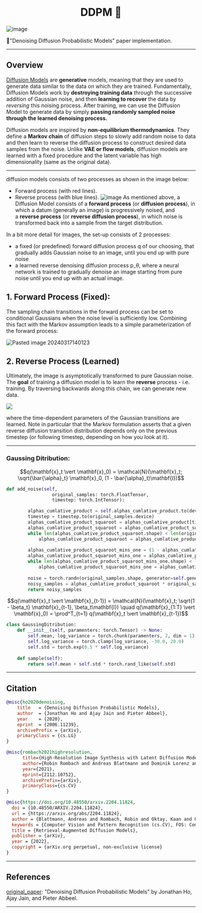 <h1 align="center">DDPM 🎨</h1>

![image](https://github.com/Esmail-ibraheem/DDPM/assets/113830751/55ba9e44-5096-4531-9629-061208177653)

🎨"Denoising Diffusion Probabilistic Models" paper implementation. 

---

## Overview
[Diffusion Models](https://huggingface.co/blog/Esmail-AGumaan/diffusion-models#diffusion-models) are **generative** models, meaning that they are used to generate data similar to the data on which they are trained. Fundamentally, Diffusion Models work by **destroying training data** through the successive addition of Gaussian noise, and then **learning to recover** the data by _reversing_ this noising process. After training, we can use the Diffusion Model to generate data by simply **passing randomly sampled noise through the learned denoising process.**

Diffusion models are inspired by **non-equilibrium thermodynamics**. They define a **Markov chain** of diffusion steps to slowly add random noise to data and then learn to reverse the diffusion process to construct desired data samples from the noise. Unlike **VAE or flow models**, diffusion models are learned with a fixed procedure and the latent variable has high dimensionality (same as the original data).

---

diffusion models consists of two processes as shown in the image below:
- Forward process (with red lines).
- Reverse process (with blue lines).
![image](https://github.com/Esmail-ibraheem/DDPM/assets/113830751/55ba9e44-5096-4531-9629-061208177653)
As mentioned above, a Diffusion Model consists of a **forward process** (or **diffusion process**), in which a datum (generally an image) is progressively noised, and a **reverse process** (or **reverse diffusion process**), in which noise is transformed back into a sample from the target distribution.

In a bit more detail for images, the set-up consists of 2 processes:

- a fixed (or predefined) forward diffusion process q of our choosing, that gradually adds Gaussian noise to an image, until you end up with pure noise
- a learned reverse denoising diffusion process p_θ​, where a neural network is trained to gradually denoise an image starting from pure noise until you end up with an actual image.

## 1. Forward Process (Fixed):

The sampling chain transitions in the forward process can be set to conditional Gaussians when the noise level is sufficiently low. Combining this fact with the Markov assumption leads to a simple parameterization of the forward process:

![Pasted image 20240317140123](https://github.com/Esmail-ibraheem/DDPM/assets/113830751/e9638ab8-2172-45be-b46d-90a67e35d425)


## 2. Reverse Process (Learned)

Ultimately, the image is asymptotically transformed to pure Gaussian noise. The **goal** of training a diffusion model is to learn the **reverse** process - i.e. training. By traversing backwards along this chain, we can generate new data.

![](https://www.assemblyai.com/blog/content/images/2022/05/image-1.png)

where the time-dependent parameters of the Gaussian transitions are learned. Note in particular that the Markov formulation asserts that a given reverse diffusion transition distribution depends only on the previous timestep (or following timestep, depending on how you look at it).

---
### Gaussing Ditribution:

```math
q(\mathbf{x}_t \vert \mathbf{x}_0) = \mathcal{N}(\mathbf{x}_t; \sqrt{\bar{\alpha}_t} \mathbf{x}_0, (1 - \bar{\alpha}_t)\mathbf{I})
```

```python
def add_noise(self, 
                 original_samples: torch.FloatTensor, 
                 timestep: torch.IntTensor):

        alphas_cumlative_product = self.alphas_cumlative_product.to(device = original_samples.device, dtype = original_samples.dtype)
        timestep = timestep.to(original_samples.device)
        alphas_cumlative_product_squaroot = alphas_cumlative_product[timestep] ** 0.5 
        alphas_cumlative_product_squaroot = alphas_cumlative_product_squaroot.flatten()
        while len(alphas_cumlative_product_squaroot.shape) < len(original_samples.shape):
            alphas_cumlative_product_squaroot = alphas_cumlative_product_squaroot.unsqueeze(-1)
        
        alphas_cumlative_product_squaroot_mins_one = (1 - alphas_cumlative_product[timestep]) ** 0.5 
        alphas_cumlative_product_squaroot_mins_one = alphas_cumlative_product_squaroot_mins_one.flatten()
        while len(alphas_cumlative_product_squaroot_mins_one.shape) < len(original_samples.shape):
            alphas_cumlative_product_squaroot_mins_one = alphas_cumlative_product_squaroot_mins_one.unsqueeze(-1)
        
        noise = torch.randn(original_samples.shape, generator=self.generator, device=original_samples.device, dtype=original_samples.dtype)
        noisy_samples = alphas_cumlative_product_squaroot * original_samples + alphas_cumlative_product_squaroot_mins_one * noise 
        return noisy_samples
```

```math
q(\mathbf{x}_t \vert \mathbf{x}_{t-1}) = \mathcal{N}(\mathbf{x}_t; \sqrt{1 - \beta_t} \mathbf{x}_{t-1}, \beta_t\mathbf{I}) \quad
q(\mathbf{x}_{1:T} \vert \mathbf{x}_0) = \prod^T_{t=1} q(\mathbf{x}_t \vert \mathbf{x}_{t-1})
```

```python
class GaussingDitribution:
    def __init__(self, paramenters: torch.Tensor) -> None:
        self.mean, log_variance = torch.chunk(paramenters, 2, dim = 1)
        self.log_variance = torch.clamp(log_variance, -30.0, 20.0)
        self.std = torch.exp(0.5 * self.log_variance)
    
    def sample(self):
        return self.mean + self.std * torch.rand_like(self.std)
```
---

## Citation
```BibTex
@misc{ho2020denoising,
    title   = {Denoising Diffusion Probabilistic Models},
    author  = {Jonathan Ho and Ajay Jain and Pieter Abbeel},
    year    = {2020},
    eprint  = {2006.11239},
    archivePrefix = {arXiv},
    primaryClass = {cs.LG}
}

@misc{rombach2021highresolution,
      title={High-Resolution Image Synthesis with Latent Diffusion Models}, 
      author={Robin Rombach and Andreas Blattmann and Dominik Lorenz and Patrick Esser and Björn Ommer},
      year={2021},
      eprint={2112.10752},
      archivePrefix={arXiv},
      primaryClass={cs.CV}
}

@misc{https://doi.org/10.48550/arxiv.2204.11824,
  doi = {10.48550/ARXIV.2204.11824},
  url = {https://arxiv.org/abs/2204.11824},
  author = {Blattmann, Andreas and Rombach, Robin and Oktay, Kaan and Ommer, Björn},
  keywords = {Computer Vision and Pattern Recognition (cs.CV), FOS: Computer and information sciences, FOS: Computer and information sciences},
  title = {Retrieval-Augmented Diffusion Models},
  publisher = {arXiv},
  year = {2022},  
  copyright = {arXiv.org perpetual, non-exclusive license}
}

```

---

## References
[original_paper](https://arxiv.org/abs/2006.11239): "Denoising Diffusion Probabilistic Models" by Jonathan Ho, Ajay Jain, and Pieter Abbeel.

---

